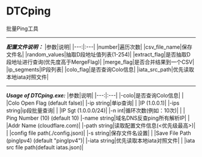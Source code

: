 # DTCping
批量Ping工具

----------------------------------------------
_**配置文件说明：**_
|参数|说明|
|---:|:---|
|number|遍历次数|
|csv_file_name|保存文件名|
|random_values|抽取D段地址值列表(1-254)|
|extract_flag|是否抽取D段地址进行查询(优先度高于MergeFlag)|
|merge_flag|是否合并结果到一个CSV|
|ip_segments|IP段列表|
|colo_flag|是否查询Colo信息|
|iata_src_path|优先读取本地iata对照文件|

----------------------------------------------

_**Usage of DTCping.exe:**_
|参数|说明|
|---:|:---|
|-colo|是否查询Colo信息|
| |Colo Open Flag (default false)|
|-ip string|单ip查询|
| |IP (1.0.0.1)|
|-ips string|ip段批量查询|
| |IP Sgt (1.0.0.0/24)|
|-n int|循环次数(例如：10次)|
| | Ping Number (10) (default 10)
|-name string|域名DNS反查ping所有解析IP|
| |Addr Name (cloudflare.com)|
|-path string|读取配置文件信息(<优先级最高>)|
| |config file path(./config.json)|
|-s string|保存文件名设置|
| |Save File Path (pingIpv4) (default "pingIpv4")|
|-iata string|优先读取本地iata对照文件|
| |iata src file path(default iatas.json)|